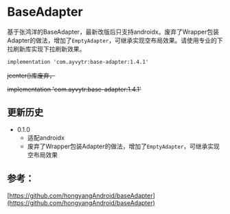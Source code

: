 # BaseAdapter

基于张鸿洋的BaseAdapter，最新改版后只支持androidx。废弃了Wrapper包装Adapter的做法，增加了`EmptyAdapter`，可继承实现空布局效果。请使用专业的下拉刷新库实现下拉刷新效果。





```
implementation 'com.ayvytr:base-adapter:1.4.1'
```



~~jcenter()库废弃，~~

~~implementation 'com.ayvytr:base-adapter:1.4.1'~~



## 更新历史

* 0.1.0
  * 适配androidx
  * 废弃了Wrapper包装Adapter的做法，增加了`EmptyAdapter`，可继承实现空布局效果



## 参考：

[https://github.com/hongyangAndroid/baseAdapter](https://github.com/hongyangAndroid/baseAdapter)

